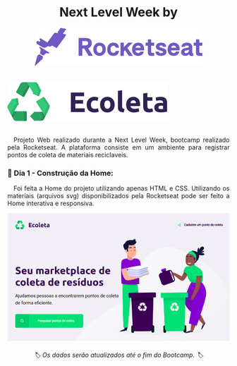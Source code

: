 <center> <h1> Next Level Week by </h1> <img src='assets/rocketseat.svg' alt='Logo Rocketseat'> </center>
<br> </br>
<img src="assets/logo.svg" alt="Logo Ecoleta" />
<br></br>

<style>
    p, h3 {
        text-align: justify;
    }
</style>

<p>
&emsp;Projeto Web realizado durante a Next Level Week, bootcamp realizado pela Rocketseat. A plataforma consiste em um ambiente para registrar pontos de coleta de materiais reciclaveis. 
</p>

<h3>
🥳 Dia 1 - Construção da Home: 
</h3>

<p>
&emsp;Foi feita a Home do projeto utilizando apenas HTML e CSS. Utilizando os materiais (arquivos svg) disponibilizados pela Rocketseat pode ser feito a Home interativa e responsiva. </p>

<img src='assets/home.png' alt='Print da Home'>

<h6><center>🏷 Os dados serão atualizados até o fim do Bootcamp. 🏷</center></h6>